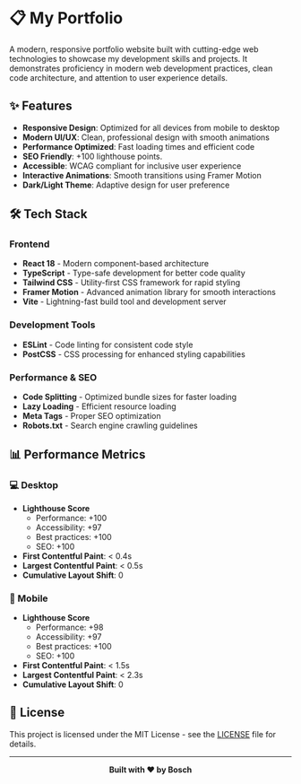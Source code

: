 # 📋 My Portfolio

A modern, responsive portfolio website built with cutting-edge web technologies to showcase my development skills and projects. It demonstrates proficiency in modern web development practices, clean code architecture, and attention to user experience details.

## ✨ Features

- **Responsive Design**: Optimized for all devices from mobile to desktop
- **Modern UI/UX**: Clean, professional design with smooth animations
- **Performance Optimized**: Fast loading times and efficient code
- **SEO Friendly**: +100 lighthouse points.
- **Accessible**: WCAG compliant for inclusive user experience
- **Interactive Animations**: Smooth transitions using Framer Motion
- **Dark/Light Theme**: Adaptive design for user preference

## 🛠️ Tech Stack

### Frontend
- **React 18** - Modern component-based architecture
- **TypeScript** - Type-safe development for better code quality
- **Tailwind CSS** - Utility-first CSS framework for rapid styling
- **Framer Motion** - Advanced animation library for smooth interactions
- **Vite** - Lightning-fast build tool and development server

### Development Tools
- **ESLint** - Code linting for consistent code style
- **PostCSS** - CSS processing for enhanced styling capabilities

### Performance & SEO
- **Code Splitting** - Optimized bundle sizes for faster loading
- **Lazy Loading** - Efficient resource loading
- **Meta Tags** - Proper SEO optimization
- **Robots.txt** - Search engine crawling guidelines

## 📊 Performance Metrics

### 💻 Desktop
- **Lighthouse Score**
  - Performance: +100
  - Accessibility: +97
  - Best practices: +100
  - SEO: +100
- **First Contentful Paint**: < 0.4s
- **Largest Contentful Paint**: < 0.5s
- **Cumulative Layout Shift**: 0

### 📱 Mobile
- **Lighthouse Score**
  - Performance: +98
  - Accessibility: +97
  - Best practices: +100
  - SEO: +100
- **First Contentful Paint**: < 1.5s
- **Largest Contentful Paint**: < 2.3s
- **Cumulative Layout Shift**: 0

## 📄 License

This project is licensed under the MIT License - see the [LICENSE](LICENSE) file for details.

---

<div align="center">
  <strong>Built with ❤️ by Bosch</strong>
</div>